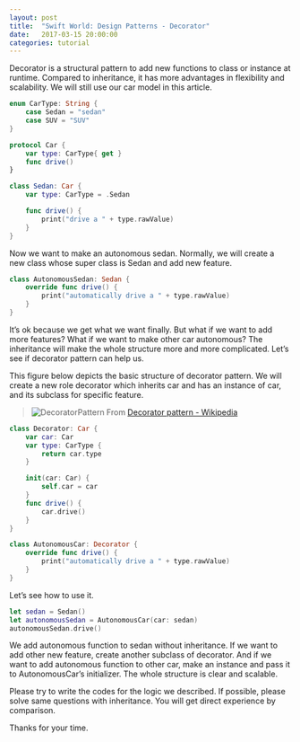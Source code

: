 ```yaml
---
layout: post
title:  "Swift World: Design Patterns - Decorator"
date:   2017-03-15 20:00:00
categories: tutorial
---
```


Decorator is a structural pattern to add new functions to class or instance at runtime. Compared to inheritance, it has more advantages in flexibility and scalability.  We will still use our car model in this article.

```swift
enum CarType: String {
    case Sedan = "sedan"
    case SUV = "SUV"
}

protocol Car {
    var type: CarType{ get }
    func drive()
}

class Sedan: Car {
    var type: CarType = .Sedan

    func drive() {
        print("drive a " + type.rawValue)
    }
}
```

Now  we want to make an autonomous sedan. Normally, we will create a new class whose super class is Sedan and add new feature.

```swift
class AutonomousSedan: Sedan {
    override func drive() {
        print("automatically drive a " + type.rawValue)
    }
}
```

It’s ok because we get what we want finally. But what if we want to add more   features? What if we want to make other car autonomous? The inheritance will make the whole structure more and more complicated. Let’s see if decorator pattern can help us.

This figure below depicts the basic structure of decorator pattern. We will create a new role decorator which inherits car and has an instance of car,  and its subclass for specific feature.  

> ![DecoratorPattern](https://upload.wikimedia.org/wikipedia/commons/thumb/e/e9/Decorator_UML_class_diagram.svg/800px-Decorator_UML_class_diagram.svg.png)
> From [Decorator pattern - Wikipedia](https://en.wikipedia.org/wiki/Decorator_pattern)

```swift
class Decorator: Car {
    var car: Car
    var type: CarType {
        return car.type
    }

    init(car: Car) {
        self.car = car
    }
    func drive() {
        car.drive()
    }
}

class AutonomousCar: Decorator {
    override func drive() {
        print("automatically drive a " + type.rawValue)
    }
}
```

Let’s see how to use it.

```swift
let sedan = Sedan()
let autonomousSedan = AutonomousCar(car: sedan)
autonomousSedan.drive()
```

We add autonomous function to sedan without inheritance.  If we want to add other new feature, create another subclass of decorator. And if we want to add autonomous function to other car, make an instance and pass it to AutonomousCar’s initializer. The whole structure is clear and scalable.

Please try to write the codes for the logic we described. If possible, please solve same questions with inheritance. You will get direct experience by comparison.

Thanks for your time.
